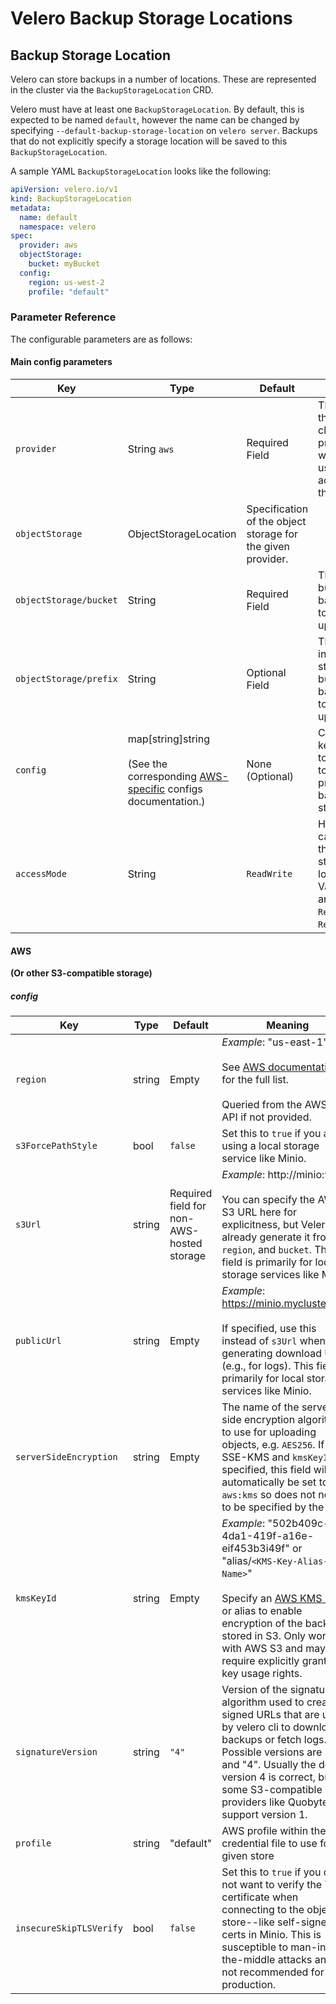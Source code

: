 # Velero Backup Storage Locations

## Backup Storage Location

Velero can store backups in a number of locations. These are represented in the cluster via the `BackupStorageLocation` CRD.

Velero must have at least one `BackupStorageLocation`. By default, this is expected to be named `default`, however the name can be changed by specifying `--default-backup-storage-location` on `velero server`.  Backups that do not explicitly specify a storage location will be saved to this `BackupStorageLocation`.

A sample YAML `BackupStorageLocation` looks like the following:

```yaml
apiVersion: velero.io/v1
kind: BackupStorageLocation
metadata:
  name: default
  namespace: velero
spec:
  provider: aws
  objectStorage:
    bucket: myBucket
  config:
    region: us-west-2
    profile: "default"
```

### Parameter Reference

The configurable parameters are as follows:

#### Main config parameters

| Key | Type | Default | Meaning |
| --- | --- | --- | --- |
| `provider` | String `aws` | Required Field | The name for the AWS cloud provider which will be used to actually store the backups. |
| `objectStorage` | ObjectStorageLocation | Specification of the object storage for the given provider. |
| `objectStorage/bucket` | String | Required Field | The storage bucket where backups are to be uploaded. |
| `objectStorage/prefix` | String | Optional Field | The directory inside a storage bucket where backups are to be uploaded. |
| `config` | map[string]string<br><br>(See the corresponding [AWS-specific][0] configs documentation.) | None (Optional) | Configuration keys/values to be passed to the cloud provider for backup storage. |
| `accessMode` | String | `ReadWrite` | How Velero can access the backup storage location. Valid values are `ReadWrite`, `ReadOnly`. |


#### AWS

**(Or other S3-compatible storage)**

##### config

| Key | Type | Default | Meaning |
| --- | --- | --- | --- |
| `region` | string | Empty | *Example*: "us-east-1"<br><br>See [AWS documentation][3] for the full list.<br><br>Queried from the AWS S3 API if not provided. |
| `s3ForcePathStyle` | bool | `false` | Set this to `true` if you are using a local storage service like Minio. |
| `s3Url` | string | Required field for non-AWS-hosted storage| *Example*: http://minio:9000<br><br>You can specify the AWS S3 URL here for explicitness, but Velero can already generate it from `region`, and `bucket`. This field is primarily for local storage services like Minio.|
| `publicUrl` | string | Empty | *Example*: https://minio.mycluster.com<br><br>If specified, use this instead of `s3Url` when generating download URLs (e.g., for logs). This field is primarily for local storage services like Minio.|
| `serverSideEncryption` | string | Empty | The name of the server-side encryption algorithm to use for uploading objects, e.g. `AES256`. If using SSE-KMS and `kmsKeyId` is specified, this field will automatically be set to `aws:kms` so does not need to be specified by the user. | 
| `kmsKeyId` | string | Empty | *Example*: "502b409c-4da1-419f-a16e-eif453b3i49f" or "alias/`<KMS-Key-Alias-Name>`"<br><br>Specify an [AWS KMS key][10] id or alias to enable encryption of the backups stored in S3. Only works with AWS S3 and may require explicitly granting key usage rights.|
| `signatureVersion` | string | `"4"` | Version of the signature algorithm used to create signed URLs that are used by velero cli to download backups or fetch logs. Possible versions are "1" and "4". Usually the default version 4 is correct, but some S3-compatible providers like Quobyte only support version 1.|
| `profile` | string | "default" | AWS profile within the credential file to use for given store |
| `insecureSkipTLSVerify` | bool | `false` | Set this to `true` if you do not want to verify the TLS certificate when connecting to the object store--like self-signed certs in Minio. This is susceptible to man-in-the-middle attacks and is not recommended for production. |

[0]: #aws
[3]: http://docs.aws.amazon.com/AWSEC2/latest/UserGuide/using-regions-availability-zones.html#concepts-available-regions
[10]: http://docs.aws.amazon.com/kms/latest/developerguide/overview.html
